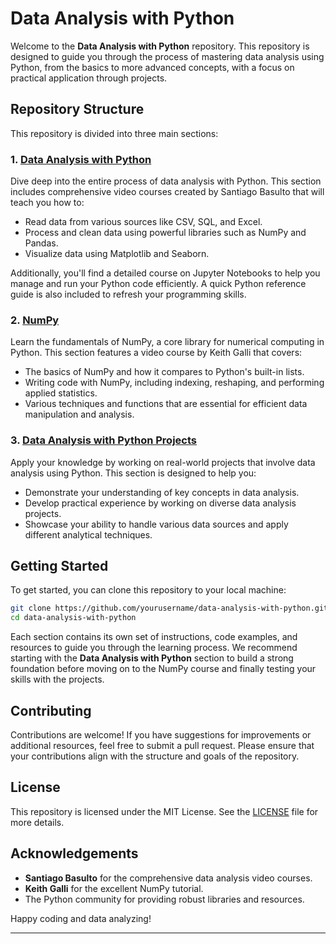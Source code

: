 # Data Analysis with Python

Welcome to the **Data Analysis with Python** repository. This repository is designed to guide you through the process of mastering data analysis using Python, from the basics to more advanced concepts, with a focus on practical application through projects.

## Repository Structure

This repository is divided into three main sections:

### 1. [Data Analysis with Python](./Data_Analysis_with_Python/)
Dive deep into the entire process of data analysis with Python. This section includes comprehensive video courses created by Santiago Basulto that will teach you how to:
- Read data from various sources like CSV, SQL, and Excel.
- Process and clean data using powerful libraries such as NumPy and Pandas.
- Visualize data using Matplotlib and Seaborn.

Additionally, you'll find a detailed course on Jupyter Notebooks to help you manage and run your Python code efficiently. A quick Python reference guide is also included to refresh your programming skills.

### 2. [NumPy](./Numpy/)
Learn the fundamentals of NumPy, a core library for numerical computing in Python. This section features a video course by Keith Galli that covers:
- The basics of NumPy and how it compares to Python's built-in lists.
- Writing code with NumPy, including indexing, reshaping, and performing applied statistics.
- Various techniques and functions that are essential for efficient data manipulation and analysis.

### 3. [Data Analysis with Python Projects](./Data_Analysis_with_Python_Projects/)
Apply your knowledge by working on real-world projects that involve data analysis using Python. This section is designed to help you:
- Demonstrate your understanding of key concepts in data analysis.
- Develop practical experience by working on diverse data analysis projects.
- Showcase your ability to handle various data sources and apply different analytical techniques.

## Getting Started

To get started, you can clone this repository to your local machine:

```bash
git clone https://github.com/yourusername/data-analysis-with-python.git
cd data-analysis-with-python
```

Each section contains its own set of instructions, code examples, and resources to guide you through the learning process. We recommend starting with the **Data Analysis with Python** section to build a strong foundation before moving on to the NumPy course and finally testing your skills with the projects.

## Contributing

Contributions are welcome! If you have suggestions for improvements or additional resources, feel free to submit a pull request. Please ensure that your contributions align with the structure and goals of the repository.

## License

This repository is licensed under the MIT License. See the [LICENSE](./LICENSE) file for more details.

## Acknowledgements

- **Santiago Basulto** for the comprehensive data analysis video courses.
- **Keith Galli** for the excellent NumPy tutorial.
- The Python community for providing robust libraries and resources.

Happy coding and data analyzing!

---
